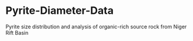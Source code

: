 # Pyrite-Diameter-Data
Pyrite size distribution and analysis of organic-rich source rock from Niger Rift Basin
